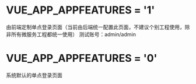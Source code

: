 # VUE_APP_APPFEATURES = '1'

由前端定制单点登录页面（当前由后端统一配置此页面，不建议个别工程使用，除非所有微服务工程都统一使用）
测试账号：admin/admin

# VUE_APP_APPFEATURES = '0'

系统默认的单点登录页面
